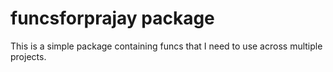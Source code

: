 # funcsforprajay package

This is a simple package containing funcs that I need to use across multiple projects.

